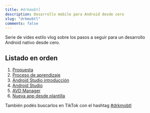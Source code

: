 ```yaml
---
title: #drkmobtl
description: Desarrollo mobile para Android desde cero
slug: "drkmobtl"
comments: false
---
```


Serie de vides estilo vlog sobre los pasos a seguir para un desarrollo Android nativo desde cero.

## Listado en orden
1. [Propuesta](https://www.tiktok.com/@drkbugs/video/7018690225211723014)
1. [Proceso de aprendizaje](https://www.tiktok.com/@drkbugs/video/7019789774751845637)
1. [Android Studio introducción](https://www.tiktok.com/@drkbugs/video/7019768635799506181)
1. [Android Studio](https://www.tiktok.com/@drkbugs/video/7020413022833282309)
1. [AVD Manager](https://www.tiktok.com/@drkbugs/video/7020943809609600262)
1. [Nueva app desde plantilla](https://www.tiktok.com/@drkbugs/video/7022060131244313862)

También podés buscarlos en TikTok con el hashtag [#drkmobtl](https://www.tiktok.com/tag/drkmobtl?lang=es)